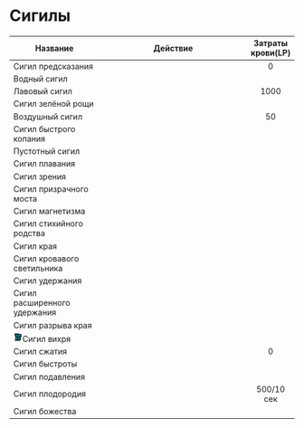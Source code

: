 # Сигилы



<table data-full-width="true"><thead><tr><th width="244">Название</th><th width="638" align="center">Действие</th><th align="center">Затраты крови(LP)</th></tr></thead><tbody><tr><td>Сигил предсказания</td><td align="center"></td><td align="center">0</td></tr><tr><td>Водный сигил</td><td align="center"></td><td align="center"></td></tr><tr><td>Лавовый сигил</td><td align="center"></td><td align="center">1000</td></tr><tr><td>Сигил зелёной рощи</td><td align="center"></td><td align="center"></td></tr><tr><td>Воздушный сигил</td><td align="center"></td><td align="center">50</td></tr><tr><td>Сигил быстрого копания</td><td align="center"></td><td align="center"></td></tr><tr><td>Пустотный сигил</td><td align="center"></td><td align="center"></td></tr><tr><td>Сигил плавания</td><td align="center"></td><td align="center"></td></tr><tr><td>Сигил зрения</td><td align="center"></td><td align="center"></td></tr><tr><td>Сигил призрачного моста</td><td align="center"></td><td align="center"></td></tr><tr><td>Сигил магнетизма</td><td align="center"></td><td align="center"></td></tr><tr><td>Сигил стихийного родства</td><td align="center"></td><td align="center"></td></tr><tr><td>Сигил края</td><td align="center"></td><td align="center"></td></tr><tr><td>Сигил кровавого светильника</td><td align="center"></td><td align="center"></td></tr><tr><td>Сигил удержания</td><td align="center"></td><td align="center"></td></tr><tr><td>Сигил расширенного удержания</td><td align="center"></td><td align="center"></td></tr><tr><td>Сигил разрыва края</td><td align="center"></td><td align="center"></td></tr><tr><td><img src="../.gitbook/assets/WindSigil_activated.png" alt="" data-size="line">Сигил вихря</td><td align="center"></td><td align="center"></td></tr><tr><td>Сигил сжатия</td><td align="center"></td><td align="center">0</td></tr><tr><td>Сигил быстроты</td><td align="center"></td><td align="center"></td></tr><tr><td>Сигил подавления</td><td align="center"></td><td align="center"></td></tr><tr><td>Сигил плодородия</td><td align="center"></td><td align="center">500/10 сек</td></tr><tr><td>Сигил божества</td><td align="center"></td><td align="center"></td></tr></tbody></table>

